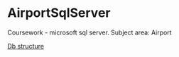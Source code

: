 # AirportSqlServer
Coursework - microsoft sql server. Subject area: Airport

[Db structure](https://drawsql.app/teams/baggerteam/diagrams/airport)
